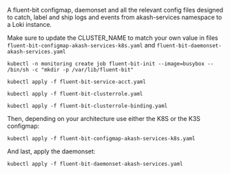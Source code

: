 A fluent-bit configmap, daemonset and all the relevant config files designed to catch, label and ship logs and events from akash-services namespace to a Loki instance.

Make sure to update the CLUSTER_NAME to match your own value in files `fluent-bit-configmap-akash-services-k8s.yaml` and `fluent-bit-daemonset-akash-services.yaml`

`kubectl -n monitoring create job fluent-bit-init --image=busybox -- /bin/sh -c "mkdir -p /var/lib/fluent-bit"`

`kubectl apply -f fluent-bit-service-acct.yaml`

`kubectl apply -f fluent-bit-clusterrole.yaml`

`kubectl apply -f fluent-bit-clusterrole-binding.yaml`

Then, depending on your architecture use either the K8S or the K3S configmap:

`kubectl apply -f fluent-bit-configmap-akash-services-k8s.yaml`

And last, apply the daemonset:

`kubectl apply -f fluent-bit-daemonset-akash-services.yaml`
